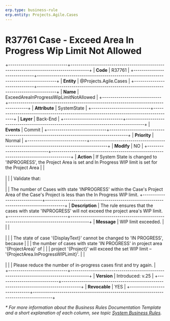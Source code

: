 ```yaml
---
erp.type: business-rule
erp.entity: Projects.Agile.Cases
---
```


# R37761 Case - Exceed Area In Progress Wip Limit Not Allowed
+-----------------------------+---------------------------------------------------------------------------------------+
| **Code**                    | R37761                                                                                |
+-----------------------------+---------------------------------------------------------------------------------------+
| **Entity**                  | @Projects.Agile.Cases                                                                 |
+-----------------------------+---------------------------------------------------------------------------------------+
| **Name**                    | ExceedAreaInProgressWipLimitNotAllowed                                                |
+-----------------------------+---------------------------------------------------------------------------------------+
| **Attribute**               | SystemState                                                                           |
+-----------------------------+---------------------------------------------------------------------------------------+
| **Layer**                   | Back-End                                                                              |
+-----------------------------+---------------------------------------------------------------------------------------+
| **Events**                  | Commit                                                                                |
+-----------------------------+---------------------------------------------------------------------------------------+
| **Priority**                | Normal                                                                                |
+-----------------------------+---------------------------------------------------------------------------------------+
| **Modify**                  | NO                                                                                    |
+-----------------------------+---------------------------------------------------------------------------------------+
| **Action**                  | If System State is changed to 'INPROGRESS', the Project Area is set and In Progress WIP limit is set for the Project Area
|                             | <br></br>                                                                             |
|                             | Validate that:<br>                                                                    |   
|                             | The number of Cases with state 'INPROGRESS' within the Case's Project Area of the Case's Project is less than the In Progress WIP limit.
+-----------------------------+---------------------------------------------------------------------------------------+
| **Description**             | The rule ensures that the cases with state 'INPROGRESS' will not exceed the project area's WIP limit. 
+-----------------------------+---------------------------------------------------------------------------------------+
| **Message**                 | WIP limit exceeded.                                                                   |
|                             | <br></br>                                                                             |
|                             | The state of case '{DisplayText}' cannot be changed to 'IN PROGRESS', because         |
|                             | the number of cases with state 'IN PROGRESS' in project area '{ProjectArea}' of       |
|                             | project '{Project}' will exceed the set WIP limit – '{ProjectArea.InProgressWIPLimit}'.
|                             | <br></br>                                                                             |
|                             | Please reduce the number of in-progress cases first and try again.                    |                        
+-----------------------------+---------------------------------------------------------------------------------------+
| **Version**                 | Introduced: v.25                                                                      |
+-----------------------------+---------------------------------------------------------------------------------------+
| **Revocable**               | YES                                                                                   |
+-----------------------------+---------------------------------------------------------------------------------------+

*\* For more information about the Business Rules Documentation Template and a short explanation of each column, see
topic [System Business Rules](../templates/template-description-system-business-rules.md).*
